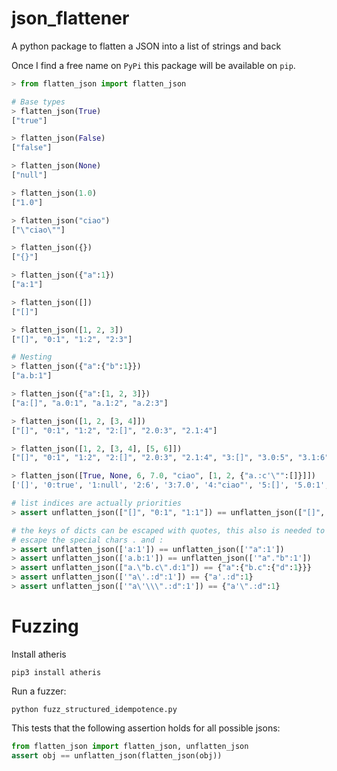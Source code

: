 # json_flattener
A python package to flatten a JSON into a list of strings and back

Once I find a free name on `PyPi` this package will be available on `pip`.

```python
> from flatten_json import flatten_json

# Base types
> flatten_json(True)
["true"]

> flatten_json(False)
["false"]

> flatten_json(None)
["null"]

> flatten_json(1.0)
["1.0"]

> flatten_json("ciao")
["\"ciao\""]

> flatten_json({})
["{}"]

> flatten_json({"a":1})
["a:1"]

> flatten_json([])
["[]"]

> flatten_json([1, 2, 3])
["[]", "0:1", "1:2", "2:3"]

# Nesting
> flatten_json({"a":{"b":1}})
["a.b:1"]

> flatten_json({"a":[1, 2, 3]})
["a:[]", "a.0:1", "a.1:2", "a.2:3"]

> flatten_json([1, 2, [3, 4]])
["[]", "0:1", "1:2", "2:[]", "2.0:3", "2.1:4"]

> flatten_json([1, 2, [3, 4], [5, 6]])
["[]", "0:1", "1:2", "2:[]", "2.0:3", "2.1:4", "3:[]", "3.0:5", "3.1:6",]

> flatten_json([True, None, 6, 7.0, "ciao", [1, 2, {"a.:c'\"":[]}]])
['[]', '0:true', '1:null', '2:6', '3:7.0', '4:"ciao"', '5:[]', '5.0:1', '5.1:2', '5.2."a.:c\'\\"":[]']

# list indices are actually priorities
> assert unflatten_json(["[]", "0:1", "1:1"]) == unflatten_json(["[]", "0:1", "2:1"])

# the keys of dicts can be escaped with quotes, this also is needed to
# escape the special chars . and :
> assert unflatten_json(['a:1']) == unflatten_json(['"a":1'])
> assert unflatten_json(['a.b:1']) == unflatten_json(['"a"."b":1'])
> assert unflatten_json(["a.\"b.c\".d:1"]) == {"a":{"b.c":{"d":1}}}
> assert unflatten_json(['"a\'.:d":1']) == {"a'.:d":1}
> assert unflatten_json(['"a\'\\\".:d":1']) == {"a'\".:d":1}
```

# Fuzzing
Install atheris
```shell
pip3 install atheris
```
Run a fuzzer:
```shell
python fuzz_structured_idempotence.py
```
This tests that the following assertion holds for all possible jsons:
```python
from flatten_json import flatten_json, unflatten_json
assert obj == unflatten_json(flatten_json(obj))
```